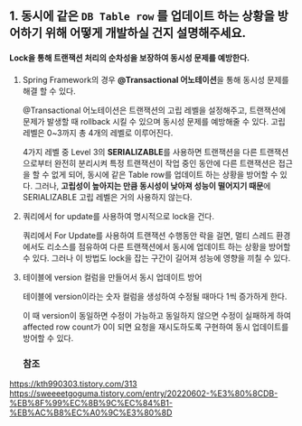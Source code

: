 ## 1. 동시에 같은 `DB Table row` 를 업데이트 하는 상황을 방어하기 위해 어떻게 개발하실 건지 설명해주세요.

####  Lock을 통해 트랜잭션 처리의 순차성을 보장하여 동시성 문제를 예방한다.



1. Spring Framework의 경우 **@Transactional 어노테이션**을 통해 동시성 문제를 해결 할 수 있다.

   @Transactional 어노테이션은 트랜잭션의 고립 레벨을 설정해주고, 트랜잭션에 문제가 발생할 때 rollback 시킬 수 있으며 동시성 문제를 예방해줄 수 있다. 고립 레벨은 0~3까지 총 4개의 레벨로 이루어진다.

   4가지 레벨 중 Level 3의 **SERIALIZABLE**를 사용하면 트랜잭션을 다른 트랜잭션으로부터 완전히 분리시켜 특정 트랜잭션이 작업 중인 동안에 다른 트랜잭션은 접근을 할 수 없게 되어, 동시에 같은 Table row를 업데이트 하는 상황을 방어할 수 있다. 그러나, **고립성이 높아지는 만큼 동시성이 낮아져 성능이 떨어지기 때문**에 SERIALIZABLE 고립 레벨은 거의 사용하지 않는다.

2. 쿼리에서 for update를 사용하여 명시적으로 lock을 건다.

   쿼리에서 For Update를 사용하여 트랜잭션 수행동안 락을 걸면, 멀티 스레드 환경에서도 리소스를 점유하여 다른 트랜잭션에서 동시에 업데이트 하는 상황을 방어할 수 있다. 그러나 이 방법도 lock을 잡는 구간이 길어져 성능에 영향을 끼칠 수 있다.

3. 테이블에 version 컬럼을 만들어서 동시 업데이트 방어

   테이블에 version이라는 숫자 컬럼을 생성하여 수정될 때마다 1씩 증가하게 한다.

   이 때 version이 동일하면 수정이 가능하고 동일하지 않으면 수정이 실패하게 하여 affected row count가 0이 되면 요청을 재시도하도록 구현하여 동시 업데이트를 방어할 수 있다.



	### 참조

https://kth990303.tistory.com/313
https://sweeeetgoguma.tistory.com/entry/20220602-%E3%80%8CDB-%EB%8F%99%EC%8B%9C%EC%84%B1-%EB%AC%B8%EC%A0%9C%E3%80%8D







